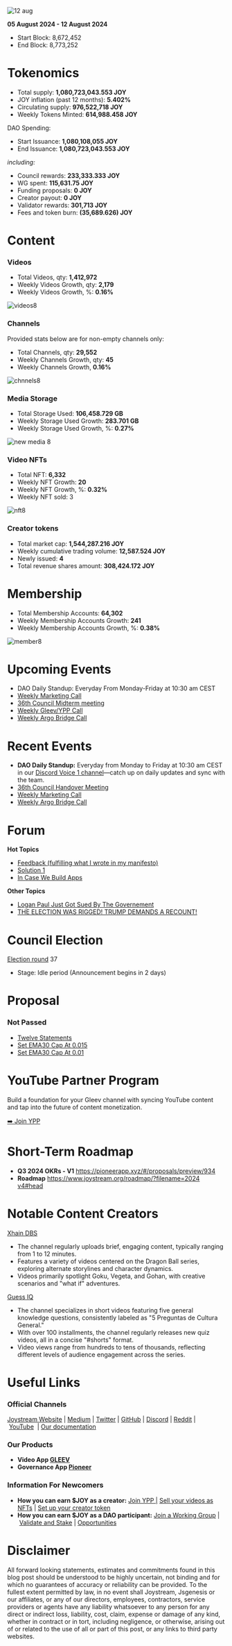 ![12 aug](https://github.com/user-attachments/assets/6401fc3d-5c23-42d8-b727-57ec3d1c3b0e)

**05 August 2024 - 12 August 2024**

- Start Block: 8,672,452
- End Block: 8,773,252

# Tokenomics

- Total supply: **1,080,723,043.553 JOY**
- JOY inflation (past 12 months): **5.402%**
- Circulating supply: **976,522,718 JOY**
- Weekly Tokens Minted: **614,988.458 JOY**

DAO Spending:

- Start Issuance: **1,080,108,055 JOY**
- End Issuance: **1,080,723,043.553 JOY**

*including:*

- Council rewards: **233,333.333 JOY**
- WG spent: **115,631.75 JOY**
- Funding proposals: **0 JOY**
- Creator payout: **0 JOY**
- Validator rewards: **301,713 JOY**
- Fees and token burn: **(35,689.626) JOY**

# **Content**

### Videos

- Total Videos, qty: **1,412,972**
- Weekly Videos Growth, qty: **2,179**
- Weekly Videos Growth, %: **0.16%**

![videos8](https://github.com/user-attachments/assets/caae4d9c-f4c6-4dd9-b35a-38020bdc0762)

### Channels

Provided stats below are for non-empty channels only:

- Total Channels, qty: **29,552**
- Weekly Channels Growth, qty: **45**
- Weekly Channels Growth, **0.16%**

![chnnels8](https://github.com/user-attachments/assets/f0d4ac80-5962-43c6-8ddd-befea792db0c)

### Media Storage

- Total Storage Used: **106,458.729 GB**
- Weekly Storage Used Growth: **283.701 GB**
- Weekly Storage Used Growth, %: **0.27%**

![new media 8](https://github.com/user-attachments/assets/15a968ac-04e3-45af-ad63-b08d36dbd079)

### Video NFTs

- Total NFT: **6,332**
- Weekly NFT Growth: **20**
- Weekly NFT Growth, %: **0.32%**
- Weekly NFT sold: 3

![nft8](https://github.com/user-attachments/assets/c5025b57-e566-40a7-a3eb-1b2cc1a38fae)

### Creator tokens

- Total market cap: **1,544,287.216 JOY**
- Weekly cumulative trading volume: **12,587.524 JOY**
- Newly issued: **4**
- Total revenue shares amount: **308,424.172 JOY**

# **Membership**

- Total Membership Accounts: **64,302**
- Weekly Membership Accounts Growth: **241**
- Weekly Membership Accounts Growth, %: **0.38%**

![member8](https://github.com/user-attachments/assets/7d7c3a94-b45d-42e7-8dbc-8b328278a021)

# **Upcoming Events**

- DAO Daily Standup: Everyday From Monday-Friday at 10:30 am CEST
- [Weekly Marketing Call](https://discord.gg/mfADQtzD?event=1265355881189740596)
- [36th Council Midterm meeting](https://discord.gg/mfADQtzD?event=1268862705893380118)
- [Weekly Gleev/YPP Call](https://discord.gg/mfADQtzD?event=1265617282676293838)
- [Weekly Argo Bridge Call](https://discord.gg/mfADQtzD?event=1266080647705923656)

# **Recent Events**

- **DAO Daily Standup:** Everyday from Monday to Friday at 10:30 am CEST in our [Discord Voice 1 channel](https://discord.gg/NaNzysB5YZ)—catch up on daily updates and sync with the team.
- [36th Council Handover Meeting](https://discord.gg/ctxny9UU?event=1268861547141136456)
- [Weekly Marketing Call](https://www.notion.so/a12cd2f95fdf4f8da556fd7abaaf289b?pvs=21)
- [Weekly Argo Bridge Call](https://discord.gg/ctxny9UU?event=1263420252352675860)

# Forum

**Hot Topics**

- [Feedback (fulfilling what I wrote in my manifesto)](https://pioneerapp.xyz/#/forum/thread/966)
- [Solution 1](https://pioneerapp.xyz/#/forum/thread/967)
- [In Case We Build Apps](https://pioneerapp.xyz/#/forum/thread/963)

**Other Topics**

- [Logan Paul Just Got Sued By The Governement](https://pioneerapp.xyz/#/forum/thread/964)
- [THE ELECTION WAS RIGGED! TRUMP DEMANDS A RECOUNT!](https://pioneerapp.xyz/#/forum/thread/965)

# **Council Election**

[Election round](https://pioneerapp.xyz/#/election) 37

- Stage: Idle period (Announcement begins in 2 days)

# Proposal

### **Not Passed**

- [Twelve Statements](https://pioneerapp.xyz/#/proposals/preview/950)
- [Set EMA30 Cap At 0.015](https://pioneerapp.xyz/#/proposals/preview/948)
- [Set EMA30 Cap At 0.01](https://pioneerapp.xyz/#/proposals/preview/949)

# **YouTube Partner Program**

Build a foundation for your Gleev channel with syncing YouTube content and tap into the future of content monetization.

[➡️ Join YPP](https://gleev.xyz/ypp)

# **Short-Term Roadmap**

- **Q3 2024 OKRs - V1** https://pioneerapp.xyz/#/proposals/preview/934
- **Roadmap** [https://www.joystream.org/roadmap/?filename=2024 v4#head](https://www.joystream.org/roadmap/?filename=2024%20v4#head)

# **Notable Content Creators**

[Xhain DBS](https://gleev.xyz/channel/65080)

- The channel regularly uploads brief, engaging content, typically ranging from 1 to 12 minutes.
- Features a variety of videos centered on the Dragon Ball series, exploring alternate storylines and character dynamics.
- Videos primarily spotlight Goku, Vegeta, and Gohan, with creative scenarios and "what if" adventures.

[Guess IQ](https://gleev.xyz/channel/65162)

- The channel specializes in short videos featuring five general knowledge questions, consistently labeled as "5 Preguntas de Cultura General."
- With over 100 installments, the channel regularly releases new quiz videos, all in a concise "#shorts" format.
- Video views range from hundreds to tens of thousands, reflecting different levels of audience engagement across the series.

# **Useful Links**

### **Official Channels**

[Joystream Website](https://www.joystream.org/) | [Medium](https://blog.joystream.org/) | [Twitter](https://twitter.com/JoystreamDAO/) | [GitHub](https://github.com/Joystream) | [Discord](https://discord.com/invite/DE9UN3YpRP) | [Reddit](https://www.reddit.com/r/joystream_dao/) | [YouTube](https://www.youtube.com/@joystream8627)  | [Our documentation](https://handbook.joystream.org/)

### **Our Products**

- **Video App [GLEEV](https://gleev.xyz/)**
- **Governance App [Pioneer](https://pioneerapp.xyz/)**

### **Information For Newcomers**

- **How you can earn $JOY as a creator:** [Join YPP |](https://gleev.xyz/ypp) [Sell your videos as NFTs](https://www.joystream.org/ru/#video-nfts) | [Set up your creator token](https://www.joystream.org/ru/#creator-tokens)
- **How you can earn $JOY as a DAO participant:** [Join a Working Group](https://pioneerapp.xyz/#/working-groups/openings) | [Validate and Stake](https://handbook.joystream.org/system/nomination) | [Opportunities](https://discord.com/channels/811216481340751934/1119240044830527529)

# **Disclaimer**

All forward looking statements, estimates and commitments found in this blog post should be understood to be highly uncertain, not binding and for which no guarantees of accuracy or reliability can be provided. To the fullest extent permitted by law, in no event shall Joystream, Jsgenesis or our affiliates, or any of our directors, employees, contractors, service providers or agents have any liability whatsoever to any person for any direct or indirect loss, liability, cost, claim, expense or damage of any kind, whether in contract or in tort, including negligence, or otherwise, arising out of or related to the use of all or part of this post, or any links to third party websites.
